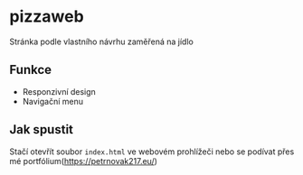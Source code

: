 # pizzaweb
Stránka podle vlastního návrhu zaměřená na jídlo

## Funkce
- Responzivní design
- Navigační menu

## Jak spustit
Stačí otevřít soubor `index.html` ve webovém prohlížeči nebo se podívat přes mé portfólium(https://petrnovak217.eu/)
